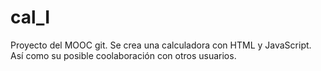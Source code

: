 # cal_I
Proyecto del MOOC git. Se crea una calculadora con HTML y JavaScript.
Así como su posible coolaboración con otros usuarios.
